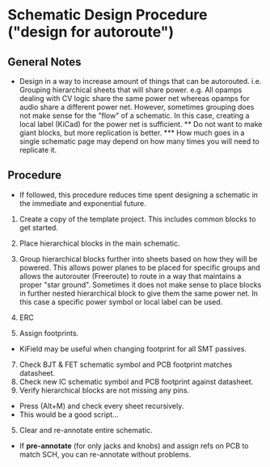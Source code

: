 # Schematic Design Procedure ("design for autoroute")
## General Notes
* Design in a way to increase amount of things that can be autorouted. i.e. Grouping hierarchical sheets that will share power. e.g. All opamps dealing with CV logic share the same power net whereas opamps for audio share a different power net. However, sometimes grouping does not make sense for the "flow" of a schematic. In this case, creating a local label (KiCad) for the power net is sufficient.
  ** Do not want to make giant blocks, but more replication is better.
  *** How much goes in a single schematic page may depend on how many times
      you will need to replicate it.

## Procedure
* If followed, this procedure reduces time spent designing a schematic in the immediate and exponential future.

1. Create a copy of the template project. This includes common blocks to get started.
1. Place hierarchical blocks in the main schematic.

2. Group hierarchical blocks further into sheets based on how they will be powered. This allows power planes to be placed for specific groups and allows the autorouter (Freeroute) to route in a way that maintains a proper "star ground". Sometimes it does not make sense to place blocks in further nested hierarchical block to give them the same power net. In this case a specific power symbol or local label can be used.
3. ERC
4. Assign footprints.
  * KiField may be useful when changing footprint for all SMT passives.
7. Check BJT & FET schematic symbol and PCB footprint matches datasheet.
6. Check new IC schematic symbol and PCB footprint against datasheet.
9. Verify hierarchical blocks are not missing any pins.
  - Press (Alt+M) and check every sheet recursively.
  - This would be a good script...
5. Clear and re-annotate entire schematic.
  - If __pre-annotate__ (for only jacks and knobs) and assign refs on PCB to match
    SCH, you can re-annotate without problems.

